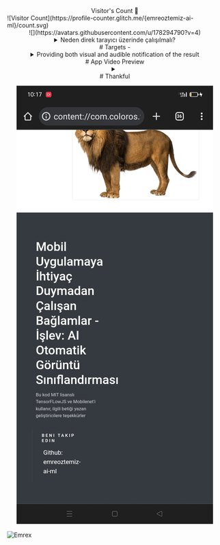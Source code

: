 
<div align="center">Visitor's Count 👀 </div>
![Visitor Count](https://profile-counter.glitch.me/{emreoztemiz-ai-ml}/count.svg)

<div align="center">
![](https://avatars.githubusercontent.com/u/178294790?v=4)
 </div>
 <div align="center">
 <details><summary>Neden direk tarayıcı üzerinde çalışılmalı?</summary>
<li>- 1- Daha az yer kaplar.</li>
<li>- 2- Daha az izin istenildiği için daha güvenlidir.</li>
<li>- 3- Herhangi üçüncü taraf bir uygulama yüklemek gerekmez, daha kullanışlıdır.</li>
<li>- 4- Mikro işlemlerde uygulama açılış ekranı açılana kadar işleminiz bitmiş olur. Daha seridir.</li>

  <details><summary>Why work directly on the browser?</summary>
<li>- 1- It takes up less space.</li>
<li>- 2- It is more secure as fewer permissions are required.</li>
<li>- 3- There is no need to install any third-party application, it is more convenient.</li>
<li>- 4- In micro transactions, your transaction is finished until the application splash screen opens. It is faster.</li>
</div>
   <div align="center">
# Targets
- <details><summary>Providing both visual and audible notification of the result </summary>
- - <details><summary>By creating a data set that can provide more detail in certain areas and integrating it into devices that can use cameras and deep learning reciprocity, to produce the appropriate material with an easy-to-use design for visually impaired friends and babies of learning age .</summary>
- <details><summary>Using this structure in the local repository in conjunction with other projects on Flutter, with a dataset that learns and draws conclusions based on people's usage</summary>

</div>


<div align="center">
# App Video Preview
 <details><summary></summary>



https://github.com/user-attachments/assets/a0fff4ea-8e38-43f8-87be-fff6bd070353

</div>

<div align="center">
# Thankful

![image](https://raw.githubusercontent.com/emreoztemiz-ai-ml/Running-contexts-without-needing-a-Mobile-App/main/Thankful.jpeg)

</div>

![Emrex](https://github.com/user-attachments/assets/df1433bf-67a1-47b7-be4c-8c63e2d03572)
